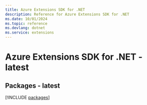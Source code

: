 ```yaml
---
title: Azure Extensions SDK for .NET
description: Reference for Azure Extensions SDK for .NET
ms.date: 10/01/2024
ms.topic: reference
ms.devlang: dotnet
ms.service: extensions
---
```

# Azure Extensions SDK for .NET - latest
## Packages - latest
[!INCLUDE [packages](extensions-index.md)]